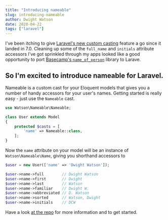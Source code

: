 ```yaml
---
title: "Introducing nameable"
slug: introducing-nameable
author: Dwight Watson
date: 2020-04-22
tags: ["laravel"]
---
```


I've been itching to give [Laravel's new custom casting](https://laravel.com/docs/7.x/eloquent-mutators#custom-casts) feature a go since it landed in 7.0. Cleaning up some of the `full_name` and `initials` attribute accessors I've got sprinkled through my apps looked like a good opportunity to port [Basecamp's `name_of_person`](https://github.com/basecamp/name_of_person) library to Larave.

## So I'm excited to introduce nameable for Laravel.

Nameable is a custom cast for your Eloquent models that gives you a number of handy accessors for your user's names. Getting started is really easy - just use the `Nameable` cast.

```php
use Watson\Nameable\Nameable;

class User extends Model
{
    protected $casts = [
        'name' => Nameable::class,
    ];
}
```

Now the `name` attribute on your model will be an instance of `Watson\Nameable\Name`, giving you shorthand accessors to

```php
$user = new User(['name' => 'Dwight Watson']);

$user->name->full        // Dwight Watson
$user->name->first       // Dwight
$user->name->last        // Watson
$user->name->familiar    // Dwight W.
$user->name->abbreviated // D. Watson
$user->name->sorted      // Watson, Dwight
$user->name->initials    // DCW
```

Have a look [at the repo](https://github.com/dwightwatson/nameable) for more information and to get started.
